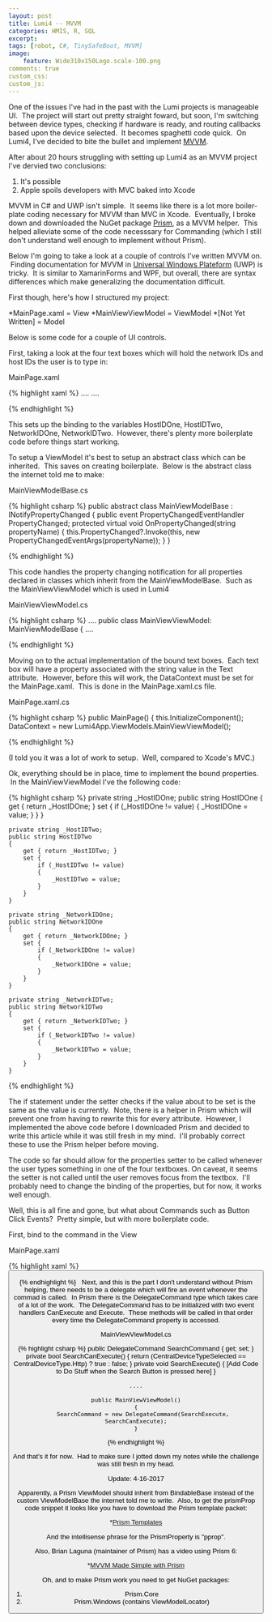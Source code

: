```yaml
---
layout: post
title: Lumi4 -- MVVM
categories: HMIS, R, SQL
excerpt: 
tags: [robot, C#, TinySafeBoot, MVVM]
image: 
    feature: Wide310x150Logo.scale-100.png 
comments: true
custom_css:
custom_js: 
---
```


One of the issues I've had in the past with the Lumi projects is manageable UI.  The project will start out pretty straight foward, but soon, I'm switching between device types, checking if hardware is ready, and routing callbacks based upon the device selected.  It becomes spaghetti code quick.  On Lumi4, I've decided to bite the bullet and implement [MVVM](https://en.wikipedia.org/wiki/Model%E2%80%93view%E2%80%93viewmodel).  

After about 20 hours struggling with setting up Lumi4 as an MVVM project I've dervied two conclusions:

1.  It's possible
2.  Apple spoils developers with MVC baked into Xcode

MVVM in C# and UWP isn't simple.  It seems like there is a lot more boiler-plate coding necessary for MVVM than MVC in Xcode.  Eventually, I broke down and downloaded the NuGet package [Prism](https://github.com/PrismLibrary/Prism), as a MVVM helper.  This helped alleviate some of the code necesssary for Commanding (which I still don't understand well enough to implement without Prism).   

Below I'm going to take a look at a couple of controls I've written MVVM on.  Finding documentation for MVVM in [Universal Windows Plateform](https://en.wikipedia.org/wiki/Universal_Windows_Platform) (UWP) is tricky.  It is similar to XamarinForms and WPF, but overall, there are syntax differences which make generalizing the documentation difficult.  

First though, here's how I structured my project:

*MainPage.xaml = View
*MainViewViewModel = ViewModel
*[Not Yet Written] = Model

Below is some code for a couple of UI controls.  

First, taking a look at the four text boxes which will hold the network IDs and host IDs the user is to type in:  

MainPage.xaml

{% highlight xaml %}
    ....
    <TextBox x:Name="NetworkIDOne" Text="{Binding HostIDOne, Mode=TwoWay}" VerticalAlignment="Center" HorizontalAlignment="Stretch" TextAlignment="Center" Grid.Column="1"/>
    <TextBox x:Name="NetworkIDTwo" Text="{Binding HostIDTwo, Mode=TwoWay}" VerticalAlignment="Center" HorizontalAlignment="Stretch" TextAlignment="Center" Grid.Column="2"/>
    <TextBox x:Name="HostIDOne" Text="{Binding NetworkIDOne, Mode=TwoWay}" VerticalAlignment="Center" HorizontalAlignment="Stretch" TextAlignment="Center" Grid.Column="3"/>
    <TextBox x:Name="HostIDTwo" Text="{Binding NetworkIDTwo, Mode=TwoWay}" VerticalAlignment="Center" HorizontalAlignment="Stretch" TextAlignment="Center" Grid.Column="4"/>
    ....

{% endhighlight %}

This sets up the binding to the variables HostIDOne, HostIDTwo, NetworkIDOne, NetworkIDTwo.  However, there's plenty more boilerplate code before things start working.   

To setup a ViewModel it's best to setup an abstract class which can be inherited.  This saves on creating boilerplate.  Below is the abstract class the internet told me to make:  

MainViewModelBase.cs

{% highlight csharp %}
    public abstract class MainViewModelBase : INotifyPropertyChanged
    {
    	public event PropertyChangedEventHandler PropertyChanged;
    	protected virtual void OnPropertyChanged(string propertyName)
    	{
    		this.PropertyChanged?.Invoke(this, new PropertyChangedEventArgs(propertyName));
    	}
    }

{% endhighlight %}

This code handles the property changing notification for all properties declared in classes which inherit from the MainViewModelBase.  Such as the MainViewViewModel which is used in Lumi4  

MainViewViewModel.cs

{% highlight csharp %}
    ....
        public class MainViewViewModel: MainViewModelBase
        {
    ....

{% endhighlight %}

Moving on to the actual implementation of the bound text boxes.  Each text box will have a property associated with the string value in the Text attribute.  However, before this will work, the DataContext must be set for the MainPage.xaml.  This is done in the MainPage.xaml.cs file.  

MainPage.xaml.cs

{% highlight csharp %}
    public MainPage()
    {
    	this.InitializeComponent();
    	DataContext = new Lumi4App.ViewModels.MainViewViewModel();

{% endhighlight %}

(I told you it was a lot of work to setup.  Well, compared to Xcode's MVC.)  

Ok, everything should be in place, time to implement the bound properties.  In the MainViewViewModel I've the following code:

{% highlight csharp %}
    private string _HostIDOne;
    public string HostIDOne
    {
    	get { return _HostIDOne; }
    	set {
    		if (_HostIDOne != value)
    		{
    			_HostIDOne = value;
    		}
    	}
    }

    private string _HostIDTwo;
    public string HostIDTwo
    {
    	get { return _HostIDTwo; }
    	set {
    		if (_HostIDTwo != value)
    		{
    			_HostIDTwo = value;
    		}
    	}
    }

    private string _NetworkIDOne;
    public string NetworkIDOne
    {
    	get { return _NetworkIDOne; }
    	set {
    		if (_NetworkIDOne != value)
    		{
    			_NetworkIDOne = value;
    		}
    	}
    }

    private string _NetworkIDTwo;
    public string NetworkIDTwo
    {
    	get { return _NetworkIDTwo; }
    	set {
    		if (_NetworkIDTwo != value)
    		{
    			_NetworkIDTwo = value;
    		}
    	}
    }
    
{% endhighlight %}

The if statement under the setter checks if the value about to be set is the same as the value is currently.  Note, there is a helper in Prism which will prevent one from having to rewrite this for every attribute.  However, I implemented the above code before I downloaded Prism and decided to write this article while it was still fresh in my mind.  I'll probably correct these to use the Prism helper before moving.  

The code so far should allow for the properties setter to be called whenever the user types something in one of the four textboxes. On caveat, it seems the setter is not called until the user removes focus from the textbox.  I'll probably need to change the binding of the properties, but for now, it works well enough.  

Well, this is all fine and gone, but what about Commands such as Button Click Events?  Pretty simple, but with more boilerplate code.  

First, bind to the command in the View  

MainPage.xaml

{% highlight xaml %}
    <Button x:Name="Search" Command="{Binding SearchCommand, Mode=TwoWay}" Padding="2" >

{% endhighlight %}
  Next, and this is the part I don't understand without Prism helping, there needs to be a delegate which will fire an event whenever the commad is called.  In Prism there is the DelegateCommand type which takes care of a lot of the work.  The DelegateCommand has to be initialized with two event handlers CanExecute and Execute.  These methods will be called in that order every time the DelegateCommand property is accessed.  

MainViewViewModel.cs

{% highlight csharp %}
    public DelegateCommand SearchCommand { get; set; }
    private bool SearchCanExecute()
    {
    	return (CentralDeviceTypeSelected == CentralDeviceType.Http) ? true : false;
    }
    private void SearchExecute()
    {
        [Add Code to Do Stuff when the Search Button is pressed here]
    }

    ....

    public MainViewViewModel()
    {
    	SearchCommand = new DelegateCommand(SearchExecute, SearchCanExecute);
    }

{% endhighlight %}

And that's it for now.  Had to make sure I jotted down my notes while the challenge was still fresh in my head.  

Update: 4-16-2017  

Apparently, a Prism ViewModel should inherit from BindableBase instead of the custom ViewModelBase the internet told me to write.  Also, to get the prismProp code snippet it looks like you have to download the Prism template packet:

*[Prism Templates](https://marketplace.visualstudio.com/items?itemName=BrianLagunas.PrismTemplatePack)

And the intellisense phrase for the PrismProperty is "pprop".  

Also, Brian Laguna (maintainer of Prism) has a video using Prism 6:

*[MVVM Made Simple with Prism](https://www.youtube.com/watch?v=ZfBy2nfykqY)

Oh, and to make Prism work you need to get NuGet packages:

1.  Prism.Core
2.  Prism.Windows (contains ViewModelLocator)